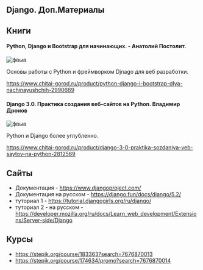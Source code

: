 ## Django. Доп.Материалы

## Книги

#### Python, Django и Bootstrap для начинающих. - Анатолий Постолит.

![фвыа](http://images.na4u.ru/static/books/9.jpg)

Основы работы с Python и фреймворком Djnago для веб разработки. 

https://www.chitai-gorod.ru/product/python-django-i-bootstrap-dlya-nachinayushchih-2990669

####  Django 3.0. Практика создания веб-сайтов на Python. Владимир Дронов

![фвыа](http://images.na4u.ru/static/books/7.jpg)


Python и Django более углубленно. 

https://www.chitai-gorod.ru/product/django-3-0-praktika-sozdaniya-veb-saytov-na-python-2812569

## Cайты

- Документация - https://www.djangoproject.com/
- Документация на русском - https://django.fun/docs/django/5.2/
- туториал 1 - https://tutorial.djangogirls.org/ru/django/
- туториал 2 - на русском - https://developer.mozilla.org/ru/docs/Learn_web_development/Extensions/Server-side/Django


## Курсы

- https://stepik.org/course/183363?search=7676870013
- https://stepik.org/course/174634/promo?search=7676870014